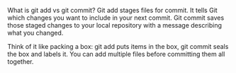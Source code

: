 What is git add vs git commit?
Git add stages files for commit. It tells Git which changes you want to include in your next commit. Git commit saves those staged changes to your local repository with a message describing what you changed.

Think of it like packing a box: git add puts items in the box, git commit seals the box and labels it. You can add multiple files before committing them all together.